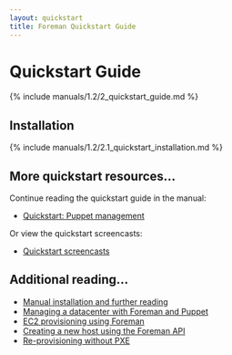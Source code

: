 ```yaml
---
layout: quickstart
title: Foreman Quickstart Guide
---
```


# Quickstart Guide

{% include manuals/1.2/2_quickstart_guide.md %}

## Installation

{% include manuals/1.2/2.1_quickstart_installation.md %}

## More quickstart resources...

Continue reading the quickstart guide in the manual:

* [Quickstart: Puppet management](/manuals/1.2/index.html#2.2PuppetManagement)

Or view the quickstart screencasts:

* [Quickstart screencasts](/media.html#screencasts)

## Additional reading...

* [Manual installation and further reading](/manuals/1.2/index.html)
* [Managing a datacenter with Foreman and Puppet](http://engineering.yakaz.com/managing-an-infrastructure-datacenter-with-foreman-and-puppet.html)
* [EC2 provisioning using Foreman](http://blog.theforeman.org/2012/05/ec2-provisioning-using-foreman.html)
* [Creating a new host using the Foreman API](http://blog.theforeman.org/2012/01/creating-new-host-using-foreman-api.html)
* [Re-provisioning without PXE](http://blog.theforeman.org/2012/01/re-provision-host-without-pxeboot.html)
